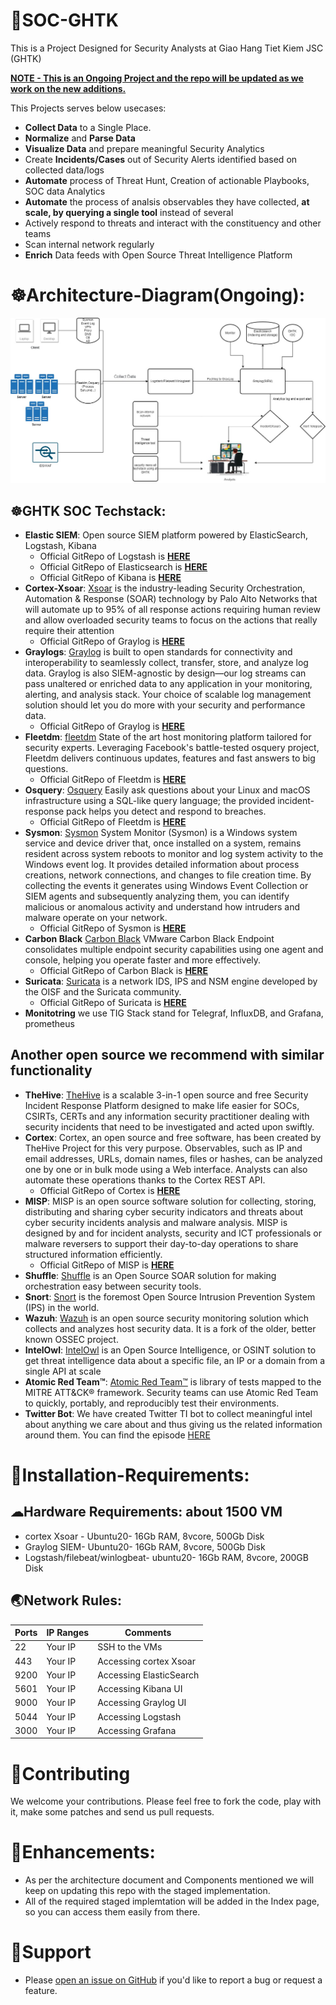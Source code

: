 # 🔴SOC-GHTK
This is a Project Designed for Security Analysts at Giao Hang Tiet Kiem JSC (GHTK)

<ins> **NOTE - This is an Ongoing Project and the repo will be updated as we work on the new additions.** </ins>

This Projects serves below usecases:

 - **Collect Data** to a Single Place.
 - **Normalize** and **Parse Data**
 - **Visualize Data** and prepare meaningful Security Analytics
 - Create **Incidents/Cases** out of Security Alerts identified based on collected data/logs
 - **Automate** process of Threat Hunt, Creation of actionable Playbooks, SOC data Analytics
 - **Automate** the process of analsis observables they have collected, **at scale, by querying a single tool** instead of several
 - Actively respond to threats and interact with the constituency and other teams
 - Scan internal network regularly
 - **Enrich** Data feeds with Open Source Threat Intelligence Platform

# ☸Architecture-Diagram(Ongoing):
<p align="center"> <img src="docs/images/GHTK-SOC.jpg"> </p>

## ☸GHTK SOC Techstack:

 - **Elastic SIEM**: Open source SIEM platform powered by ElasticSearch, Logstash, Kibana
	- Official GitRepo of Logstash is **[HERE](https://github.com/elastic/logstash)**
	- Official GitRepo of Elasticsearch is **[HERE](https://github.com/elastic/elasticsearch)**
	- Official GitRepo of Kibana is **[HERE](https://github.com/elastic/kibana)**
 - **Cortex-Xsoar**: [Xsoar](https://github.com/demisto/content) is the industry-leading Security Orchestration, Automation & Response (SOAR) technology by Palo Alto Networks that will automate up to 95% of all response actions requiring human review and allow overloaded security teams to focus on the actions that really require their attention
	- Official GitRepo of Graylog is **[HERE](https://www.paloaltonetworks.com/cortex/cortex-xsoar)**
 - **Graylogs**: [Graylog](https://github.com/Graylog2/graylog2-server) is built to open standards for connectivity and interoperability to seamlessly collect, transfer, store, and analyze log data. Graylog is also SIEM-agnostic by design—our log streams can pass unaltered or enriched data to any application in your monitoring, alerting, and analysis stack. Your choice of scalable log management solution should let you do more with your security and performance data.
    - Official GitRepo of Graylog is **[HERE](https://www.graylog.org/)**
 - **Fleetdm**: [fleetdm](https://github.com/fleetdm/fleet) State of the art host monitoring platform tailored for security experts. Leveraging Facebook's battle-tested osquery project, Fleetdm delivers continuous updates, features and fast answers to big questions.
	- Official GitRepo of Fleetdm is **[HERE](https://fleetdm.com/)**
 - **Osquery**: [Osquery](https://osquery.io/) Easily ask questions about your Linux and macOS infrastructure using a SQL-like query language; the provided incident-response pack helps you detect and respond to breaches.
	- Official GitRepo of Fleetdm is **[HERE](https://github.com/osquery/osquery)**
 - **Sysmon**: [Sysmon](https://docs.microsoft.com/en-us/sysinternals/downloads/sysmon) System Monitor (Sysmon) is a Windows system service and device driver that, once installed on a system, remains resident across system reboots to monitor and log system activity to the Windows event log. It provides detailed information about process creations, network connections, and changes to file creation time. By collecting the events it generates using Windows Event Collection or SIEM agents and subsequently analyzing them, you can identify malicious or anomalous activity and understand how intruders and malware operate on your network.
	- Official GitRepo of Sysmon is **[HERE](https://github.com/olafhartong/sysmon-modular)**
 - **Carbon Black** [Carbon Black](https://www.vmware.com/products/carbon-black-cloud-endpoint.html) VMware Carbon Black Endpoint consolidates multiple endpoint security capabilities using one agent and console, helping you operate faster and more effectively.
	- Official GitRepo of Carbon Black is **[HERE](https://github.com/carbonblack)**
 - **Suricata**: [Suricata](https://suricata.io/) is a network IDS, IPS and NSM engine developed by the OISF and the Suricata community.
	- Official GitRepo of Suricata is **[HERE](https://github.com/OISF/suricata)**
 - **Monitotring** we use TIG Stack stand for Telegraf, InfluxDB, and Grafana, prometheus 
## Another open source we recommend with similar functionality
 - **TheHive**: [TheHive](https://thehive-project.org/) is a scalable 3-in-1 open source and free Security Incident Response Platform designed to make life easier for SOCs, CSIRTs, CERTs and any information security practitioner dealing with security incidents that need to be investigated and acted upon swiftly.
 - **Cortex**: Cortex, an open source and free software, has been created by TheHive Project for this very purpose. Observables, such as IP and email addresses, URLs, domain names, files or hashes, can be analyzed one by one or in bulk mode using a Web interface. Analysts can also automate these operations thanks to the Cortex REST API.
    - Official GitRepo of Cortex is **[HERE](https://github.com/TheHive-Project/Cortex)**
 - **MISP**: MISP is an open source software solution for collecting, storing, distributing and sharing cyber security indicators and threats about cyber security incidents analysis and malware analysis. MISP is designed by and for incident analysts, security and ICT professionals or malware reversers to support their day-to-day operations to share structured information efficiently.
   - Official GitRepo of MISP is **[HERE](https://github.com/MISP/MISP)**
 - **Shuffle**: [Shuffle](https://shuffler.io/) is an Open Source SOAR solution for making orchestration easy between security tools.
 - **Snort**: [Snort](https://www.snort.org/) is the foremost Open Source Intrusion Prevention System (IPS) in the world.
 - **Wazuh**: [Wazuh](https://wazuh.com/) is an open source security monitoring solution which collects and analyzes host security data. It is a fork of the older, better known OSSEC project.
 - **IntelOwl**: [IntelOwl](https://intelowlproject.github.io/) is an Open Source Intelligence, or OSINT solution to get threat intelligence data about a specific file, an IP or a domain from a single API at scale
 - **Atomic Red Team™**: [Atomic Red Team™](https://github.com/redcanaryco/atomic-red-team) is library of tests mapped to the MITRE ATT&CK® framework. Security teams can use Atomic Red Team to quickly, portably, and reproducibly test their environments.
 - **Twitter Bot**: We have created Twitter TI bot to collect meaningful intel about anything we care about and thus giving us the related information around them. You can find the episode [HERE](https://youtu.be/onklNNJcfDU)

# 🔽Installation-Requirements: 
## ☁Hardware Requirements: about 1500 VM
 - cortex Xsoar - Ubuntu20- 16Gb RAM, 8vcore, 500Gb Disk
 - Graylog SIEM- Ubuntu20- 16Gb RAM, 8vcore, 500Gb Disk
 - Logstash/filebeat/winlogbeat- ubuntu20- 16Gb RAM, 8vcore, 200GB Disk
## 🌏Network Rules:
| Ports | IP Ranges | Comments |
| --- | --- | --- |
| 22 | Your IP | SSH to the VMs |
| 443 | Your IP | Accessing cortex Xsoar|
| 9200 | Your IP | Accessing ElasticSearch|
| 5601 | Your IP | Accessing Kibana UI
| 9000 | Your IP | Accessing Graylog UI|
| 5044 | Your IP | Accessing Logstash|
| 3000 | Your IP | Accessing Grafana|

# 🤝Contributing
We welcome your contributions. Please feel free to fork the code, play with it, make some patches and send us pull requests. 

# 🔼Enhancements:
 - As per the architecture document and Components mentioned we will keep on updating this repo with the staged implementation.
 - All of the required staged implemtation will be added in the Index page, so you can access them easily from there.

# 🙏Support
 - Please [open an issue on GitHub](https://github.com/ducna96/SOC-GHTK/issues/new) if you'd like to report a bug or request a feature.
